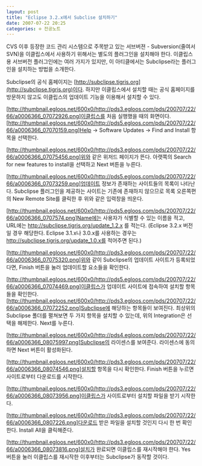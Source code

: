 ```yaml
---
layout: post
title: "Eclipse 3.2.x에서 Subclise 설치하기"
date: 2007-07-22 20:25
categories: ⊙ 전공노트
---
```


CVS 이후 등장한 코드 관리 시스템으로 주목받고 있는 서브버젼 - Subversion(줄여서 SVN)을 이클립스에서 사용하기 위해서는 별도의 플러그인을 설치해야 한다. 이클립스용 서브버전 플러그인에는 여러 가지가 있지만, 이 아티클에서는 Subclipse라는 플러그인을 설치하는 방법을 소개한다.

Subclipse의 공식 홈페이지는 [http://subclipse.tigris.org](http://subclipse.tigris.org)이다. 하지만 이클립스에서 설치할 때는 공식 홈페이지를 방문하지 않고도 이클립스의 업데이트 기능을 이용해서 설치할 수 있다.

[http://thumbnail.egloos.net/600x0/http://pds3.egloos.com/pds/200707/22/66/a0006366_07072926.png]이클립스를 처음 실행했을 때의 화면이다.
[http://thumbnail.egloos.net/600x0/http://pds5.egloos.com/pds/200707/22/66/a0006366_07070159.png]Help -> Software Updates -> Find and Install 항목을 선택한다.

[http://thumbnail.egloos.net/600x0/http://pds3.egloos.com/pds/200707/22/66/a0006366_07075456.png]위와 같은 위저드 페이지가 뜬다. 아랫쪽의 Search for new features to install을 선택하고 Next 버튼을 누른다.

[http://thumbnail.egloos.net/600x0/http://pds5.egloos.com/pds/200707/22/66/a0006366_07073259.png]업데이트 정보가 존재하는 사이트들의 목록이 나타난다. Subclipse 플러그인을 제공하는 사이트는 기존에 존재하지 않으므로 목록 오른쪽편의 New Remote Site를 클릭한 후 위와 같은 입력창을 띄운다.

[http://thumbnail.egloos.net/600x0/http://pds5.egloos.com/pds/200707/22/66/a0006366_0707574.png]Name에는 사용자가 식별할 수 있는 이름을 적고, URL에는 http://subclipse.tigris.org/update_1.2.x 를 적는다. (Eclipse 3.2.x 버전일 경우 해당한다. Eclipse 3.1.x나 3.0.x를 사용하는 경우는 http://subclipse.tigris.org/update_1.0.x를 적어주면 된다.)


[http://thumbnail.egloos.net/600x0/http://pds3.egloos.com/pds/200707/22/66/a0006366_07075320.png]위와 같이 Subclipse의 업데이트 사이트가 등록되었다면, Finish 버튼을 눌러 업데이트할 요소들을 확인한다.

[http://thumbnail.egloos.net/600x0/http://pds5.egloos.com/pds/200707/22/66/a0006366_07074469.png]이클립스가 업데이트 사이트에 접속하여 설치할 항목들을 확인한다.[http://thumbnail.egloos.net/600x0/http://pds3.egloos.com/pds/200707/22/66/a0006366_07072252.png]Subclipse에 해당하는 항목들이 보여진다. 최상위의 Subclipse 폴더를 펼쳐보면 두 가지 항목을 설치할 수 있는데, 위의 Integration은 선택을 해제한다. Next를 누른다.

[http://thumbnail.egloos.net/600x0/http://pds4.egloos.com/pds/200707/22/66/a0006366_08075997.png]Subclipse의 라이센스를 보여준다. 라이센스에 동의하면 Next 버튼이 활성화된다.

[http://thumbnail.egloos.net/600x0/http://pds3.egloos.com/pds/200707/22/66/a0006366_08074546.png]설치할 항목을 다시 확인한다. Finish 버튼을 누르면 사이트로부터 다운로드를 시작한다.

[http://thumbnail.egloos.net/600x0/http://pds3.egloos.com/pds/200707/22/66/a0006366_08073956.png]이클립스가 사이트로부터 설치할 파일을 받기 시작한다.

[http://thumbnail.egloos.net/600x0/http://pds3.egloos.com/pds/200707/22/66/a0006366_0807226.png]다운로드 받은 파일을 설치할 것인지 다시 한 번 확인한다. Install All을 클릭해준다. 

[http://thumbnail.egloos.net/600x0/http://pds3.egloos.com/pds/200707/22/66/a0006366_08073816.png]설치가 완료되면 이클립스를 재시작해야 한다. Yes 버튼을 눌러 이클립스를 재시작한 이후부터는 Subclipse가 동작할 것이다.

       
